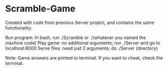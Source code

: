 # Scramble-Game
Created with code from previous Server project, and contains the same functionality.

Run program: In bash, run ./Scramble or ./(whatever you named the machine code)
  Play game: no additional arguments; run ./Server and go to localhost:8000
  Serve files: need just 2 arguments; do ./Server (directory)

Note: Game answers are printed to terminal. If you want to cheat, check the terminal.
